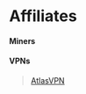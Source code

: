 # Affiliates

#### Miners


#### VPNs
> [AtlasVPN](https://github.com/InvalidNoah/Affiliates/blob/f520e1f42f5aa3a26145c8c1cb8b4bee948c849a/vpns/AtlasVPN.md)
